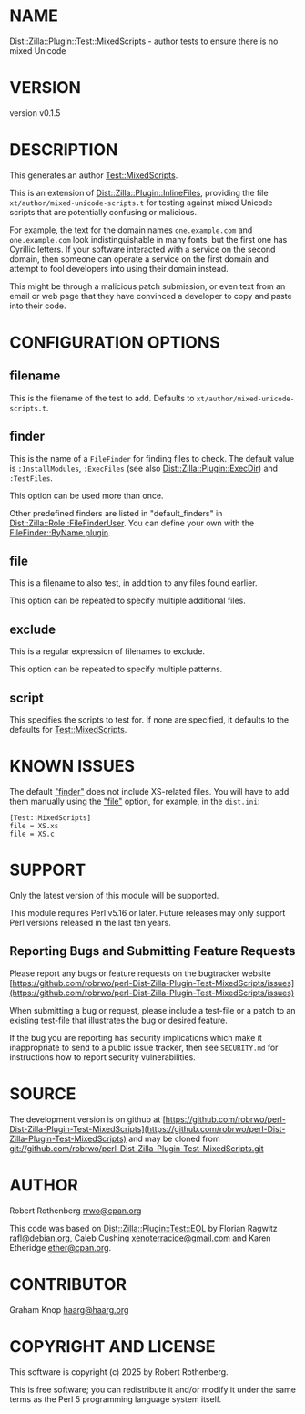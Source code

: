 # NAME

Dist::Zilla::Plugin::Test::MixedScripts - author tests to ensure there is no mixed Unicode

# VERSION

version v0.1.5

# DESCRIPTION

This generates an author [Test::MixedScripts](https://metacpan.org/pod/Test%3A%3AMixedScripts).

This is an extension of [Dist::Zilla::Plugin::InlineFiles](https://metacpan.org/pod/Dist%3A%3AZilla%3A%3APlugin%3A%3AInlineFiles), providing the file `xt/author/mixed-unicode-scripts.t` for
testing against mixed Unicode scripts that are potentially confusing or malicious.

For example, the text for the domain names `оnе.example.com` and `one.example.com` look indistinguishable in many fonts,
but the first one has Cyrillic letters.  If your software interacted with a service on the second domain, then someone
can operate a service on the first domain and attempt to fool developers into using their domain instead.

This might be through a malicious patch submission, or even text from an email or web page that they have convinced a
developer to copy and paste into their code.

# CONFIGURATION OPTIONS

## filename

This is the filename of the test to add. Defaults to `xt/author/mixed-unicode-scripts.t`.

## finder

This is the name of a `FileFinder` for finding files to check. The default value is `:InstallModules`, `:ExecFiles` (see also
[Dist::Zilla::Plugin::ExecDir](https://metacpan.org/pod/Dist%3A%3AZilla%3A%3APlugin%3A%3AExecDir)) and `:TestFiles`.

This option can be used more than once.

Other predefined finders are listed in "default\_finders" in [Dist::Zilla::Role::FileFinderUser](https://metacpan.org/pod/Dist%3A%3AZilla%3A%3ARole%3A%3AFileFinderUser).
You can define your own with the [FileFinder::ByName plugin](https://metacpan.org/pod/Dist%3A%3AZilla%3A%3APlugin%3A%3AFileFinder%3A%3AByName).

## file

This is a filename to also test, in addition to any files found earlier.

This option can be repeated to specify multiple additional files.

## exclude

This is a regular expression of filenames to exclude.

This option can be repeated to specify multiple patterns.

## script

This specifies the scripts to test for.  If none are specified, it defaults to the defaults for [Test::MixedScripts](https://metacpan.org/pod/Test%3A%3AMixedScripts).

# KNOWN ISSUES

The default ["finder"](#finder) does not include XS-related files. You will have to add them manually using the ["file"](#file) option,
for example, in the `dist.ini`:

```
[Test::MixedScripts]
file = XS.xs
file = XS.c
```

# SUPPORT

Only the latest version of this module will be supported.

This module requires Perl v5.16 or later.  Future releases may only support Perl versions released in the last ten
years.

## Reporting Bugs and Submitting Feature Requests

Please report any bugs or feature requests on the bugtracker website
[https://github.com/robrwo/perl-Dist-Zilla-Plugin-Test-MixedScripts/issues](https://github.com/robrwo/perl-Dist-Zilla-Plugin-Test-MixedScripts/issues)

When submitting a bug or request, please include a test-file or a
patch to an existing test-file that illustrates the bug or desired
feature.

If the bug you are reporting has security implications which make it inappropriate to send to a public issue tracker,
then see `SECURITY.md` for instructions how to report security vulnerabilities.

# SOURCE

The development version is on github at [https://github.com/robrwo/perl-Dist-Zilla-Plugin-Test-MixedScripts](https://github.com/robrwo/perl-Dist-Zilla-Plugin-Test-MixedScripts)
and may be cloned from [git://github.com/robrwo/perl-Dist-Zilla-Plugin-Test-MixedScripts.git](git://github.com/robrwo/perl-Dist-Zilla-Plugin-Test-MixedScripts.git)

# AUTHOR

Robert Rothenberg <rrwo@cpan.org>

This code was based on [Dist::Zilla::Plugin::Test::EOL](https://metacpan.org/pod/Dist%3A%3AZilla%3A%3APlugin%3A%3ATest%3A%3AEOL) by Florian Ragwitz <rafl@debian.org>, Caleb Cushing
<xenoterracide@gmail.com> and Karen Etheridge <ether@cpan.org>.

# CONTRIBUTOR

Graham Knop <haarg@haarg.org>

# COPYRIGHT AND LICENSE

This software is copyright (c) 2025 by Robert Rothenberg.

This is free software; you can redistribute it and/or modify it under
the same terms as the Perl 5 programming language system itself.
